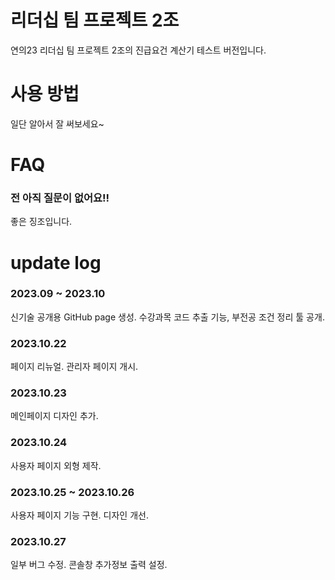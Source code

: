 # 리더십 팀 프로젝트 2조

연의23 리더십 팀 프로젝트 2조의 진급요건 계산기 테스트 버전입니다.

# 사용 방법

일단 알아서 잘 써보세요~

# FAQ

### 전 아직 질문이 없어요!!

좋은 징조입니다.

# update log

### 2023.09 ~ 2023.10

신기술 공개용 GitHub page 생성. 수강과목 코드 추출 기능, 부전공 조건 정리 툴 공개.

### 2023.10.22

페이지 리뉴얼. 관리자 페이지 개시.

### 2023.10.23

메인페이지 디자인 추가.

### 2023.10.24

사용자 페이지 외형 제작.

### 2023.10.25 ~ 2023.10.26

사용자 페이지 기능 구현. 디자인 개선.

### 2023.10.27

일부 버그 수정. 콘솔창 추가정보 출력 설정.
